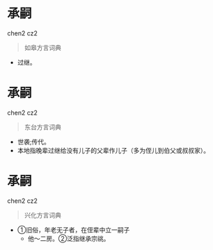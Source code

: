 # 承嗣
chen2 cz2
> 如皋方言词典
- 过继。

# 承嗣
chen2 cz2
> 东台方言词典
- 世袭;传代。
- 本地指晚辈过继给没有儿子的父辈作儿子（多为侄儿到伯父或叔叔家）。

# 承嗣
chen2 cz2
> 兴化方言词典
- ①旧俗，年老无子者，在侄辈中立一嗣子
  - 他～二房。②泛指继承宗祧。
